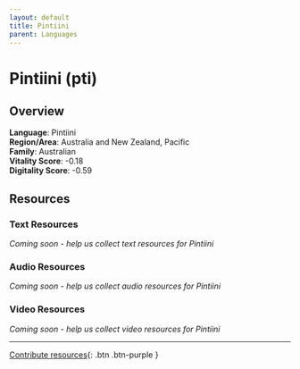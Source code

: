 ```yaml
---
layout: default
title: Pintiini
parent: Languages
---
```


# Pintiini (pti)

## Overview

**Language**: Pintiini  
**Region/Area**: Australia and New Zealand, Pacific  
**Family**: Australian  
**Vitality Score**: -0.18  
**Digitality Score**: -0.59  

## Resources

### Text Resources
*Coming soon - help us collect text resources for Pintiini*

### Audio Resources
*Coming soon - help us collect audio resources for Pintiini*

### Video Resources
*Coming soon - help us collect video resources for Pintiini*

---

[Contribute resources](https://fairtrain.github.io/){: .btn .btn-purple }

